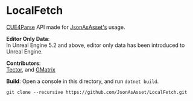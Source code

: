 # LocalFetch
[CUE4Parse](https://github.com/FabianFG/CUE4Parse) API made for [JsonAsAsset's](https://github.com/JsonAsAsset/JsonAsAsset) usage.

**Editor Only Data**:
<br> In Unreal Engine 5.2 and above, editor only data has been introduced to Unreal Engine.

**Contributors**:
<br> [Tector](https://github.com/Tectors), and [GMatrix](https://github.com/GMatrixGames)

**Build**:
Open a console in this directory, and run `dotnet build`.

```
git clone --recursive https://github.com/JsonAsAsset/LocalFetch.git
```
